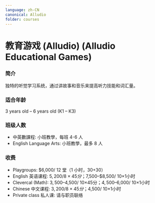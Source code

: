 ```yaml
---
language: zh-CN
canonical: Alludio
folder: courses
---
```

# 教育游戏 (Alludio) (Alludio Educational Games)

### 简介
独特的听觉学习系统，通过讲故事和音乐来提高听力技能和词汇量。

### 适合年龄
3 years old – 6 years old (K1 – K3)

### 班级人数
- 中英數課程: 小班教學，每班 4-6 人
- English Language Arts: 小班教學，最多 8 人

### 收费
- Playgroups: $6,000/ 12 堂（1 小时，30+30）
- English 英语课程: $5,200/ 8×45分；$7,500–$8,500/ 10×1小时
- Clevercal (Math): $3,500–$4,500/ 10×45分；$4,500–$6,000/ 10×1小时
- Chinese 中文课程: $3,200/ 8×45分；$4,500/ 10×1小时
- Private class 私人课: 请与职员联络

